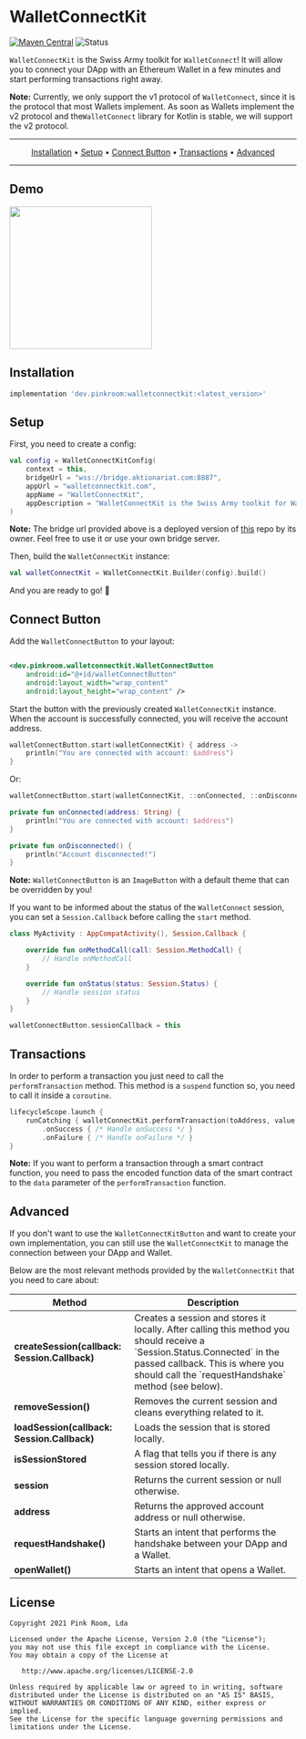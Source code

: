 # WalletConnectKit

[![Maven Central](https://maven-badges.herokuapp.com/maven-central/dev.pinkroom/walletconnectkit/badge.svg)](https://maven-badges.herokuapp.com/maven-central/dev.pinkroom/walletconnectkit)
![Status](https://github.com/pink-room/walletconnectkit-android/actions/workflows/android.yml/badge.svg)

`WalletConnectKit` is the Swiss Army toolkit for `WalletConnect`! It will allow you to connect your
DApp with an Ethereum Wallet in a few minutes and start performing transactions right away.

**Note:** Currently, we only support the v1 protocol of `WalletConnect`, since it is the protocol
that most Wallets implement. As soon as Wallets implement the v2 protocol and the`WalletConnect`
library for Kotlin is stable, we will support the v2 protocol.

-------
<p align="center">
    <a href="#installation">Installation</a> &bull;
    <a href="#setup">Setup</a> &bull;
    <a href="#connect-button">Connect Button</a> &bull;
    <a href="#transactions">Transactions</a> &bull;
    <a href="#Advanced">Advanced</a>
</p>

-------

## Demo

<p>
   <img src="https://raw.githubusercontent.com/pink-room/walletconnectkit-android/main/demo.gif" width="250"/>
</p>

## Installation

``` groovy
implementation 'dev.pinkroom:walletconnectkit:<latest_version>'
```

## Setup

First, you need to create a config:

```kotlin
val config = WalletConnectKitConfig(
    context = this,
    bridgeUrl = "wss://bridge.aktionariat.com:8887",
    appUrl = "walletconnectkit.com",
    appName = "WalletConnectKit",
    appDescription = "WalletConnectKit is the Swiss Army toolkit for WalletConnect!"
)
```

**Note:** The bridge url provided above is a deployed version of
[this](https://github.com/aktionariat/walletconnect-bridge) repo by its owner. Feel free to use it
or use your own bridge server.

Then, build the `WalletConnectKit` instance:

```kotlin
val walletConnectKit = WalletConnectKit.Builder(config).build()
```

And you are ready to go! 🚀

## Connect Button

Add the `WalletConnectButton` to your layout:

```xml

<dev.pinkroom.walletconnectkit.WalletConnectButton
    android:id="@+id/walletConnectButton"
    android:layout_width="wrap_content"
    android:layout_height="wrap_content" />
```

Start the button with the previously created `WalletConnectKit` instance. When the account is
successfully connected, you will receive the account address.

```kotlin
walletConnectButton.start(walletConnectKit) { address ->
    println("You are connected with account: $address")
}
```

Or:

```kotlin
walletConnectButton.start(walletConnectKit, ::onConnected, ::onDisconnected)
```

```kotlin
private fun onConnected(address: String) {
    println("You are connected with account: $address")
}

private fun onDisconnected() {
    println("Account disconnected!")
}
```


**Note:** `WalletConnectButton` is an `ImageButton` with a default theme that can be overridden by
you!

If you want to be informed about the status of the `WalletConnect` session, you can set a
`Session.Callback` before calling the `start` method.

```kotlin
class MyActivity : AppCompatActivity(), Session.Callback {

    override fun onMethodCall(call: Session.MethodCall) {
        // Handle onMethodCall
    }

    override fun onStatus(status: Session.Status) {
        // Handle session status
    }
}
```

````kotlin
walletConnectButton.sessionCallback = this
````

## Transactions

In order to perform a transaction you just need to call the `performTransaction` method. This method
is a `suspend` function so, you need to call it inside a `coroutine`.

````kotlin
lifecycleScope.launch {
    runCatching { walletConnectKit.performTransaction(toAddress, value) }
        .onSuccess { /* Handle onSuccess */ }
        .onFailure { /* Handle onFailure */ }
}
````

**Note:** If you want to perform a transaction through a smart contract function, you need to pass
the encoded function data of the smart contract to the `data` parameter of the `performTransaction`
function.

## Advanced

If you don't want to use the `WalletConnectKitButton` and want to create your own implementation,
you can still use the `WalletConnectKit` to manage the connection between your DApp and Wallet.

Below are the most relevant methods provided by the `WalletConnectKit` that you need to care about:

<table>
<thead>
<tr>
<th>Method</th>
<th>Description</th>
</tr>
</thead>
<tbody>

<tr>
<td><b>createSession(callback: Session.Callback)</b></td>
<td>Creates a session and stores it locally. After calling this method you should receive a `Session.Status.Connected` in the passed callback. This is where you should call the `requestHandshake` method (see below).</td>
</tr>

<tr>
<td><b>removeSession()</b></td>
<td>Removes the current session and cleans everything related to it.</td>
</tr>

<tr>
<td><b>loadSession(callback: Session.Callback)</b></td>
<td>Loads the session that is stored locally.</td>
</tr>

<tr>
<td><b>isSessionStored</b></td>
<td>A flag that tells you if there is any session stored locally.</td>
</tr>

<tr>
<td><b>session</b></td>
<td>Returns the current session or null otherwise.</td>
</tr>

<tr>
<td><b>address</b></td>
<td>Returns the approved account address or null otherwise.</td>
</tr>

<tr>
<td><b>requestHandshake()</b></td>
<td>Starts an intent that performs the handshake between your DApp and a Wallet.</td>
</tr>

<tr>
<td><b>openWallet()</b></td>
<td>Starts an intent that opens a Wallet.</td>
</tr>

</tbody>
</table>

## License

    Copyright 2021 Pink Room, Lda

    Licensed under the Apache License, Version 2.0 (the "License");
    you may not use this file except in compliance with the License.
    You may obtain a copy of the License at

       http://www.apache.org/licenses/LICENSE-2.0

    Unless required by applicable law or agreed to in writing, software
    distributed under the License is distributed on an "AS IS" BASIS,
    WITHOUT WARRANTIES OR CONDITIONS OF ANY KIND, either express or implied.
    See the License for the specific language governing permissions and
    limitations under the License.